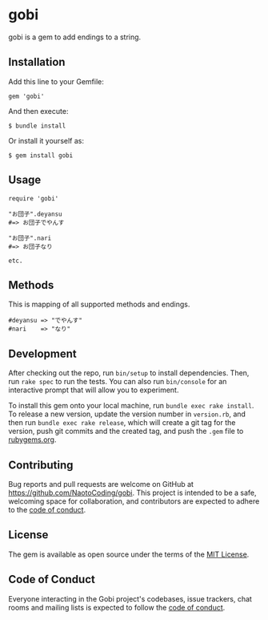# gobi

gobi is a gem to add endings to a string.

## Installation

Add this line to your Gemfile:

```
gem 'gobi'
```

And then execute:

```
$ bundle install
```

Or install it yourself as:

```
$ gem install gobi
```

## Usage

```
require 'gobi'

"お団子".deyansu
#=> お団子でやんす

"お団子".nari
#=> お団子なり

etc.
```

## Methods

This is mapping of all supported methods and endings.

```
#deyansu => "でやんす"
#nari    => "なり"
```

## Development

After checking out the repo, run `bin/setup` to install dependencies. Then, run `rake spec` to run the tests. You can also run `bin/console` for an interactive prompt that will allow you to experiment.

To install this gem onto your local machine, run `bundle exec rake install`. To release a new version, update the version number in `version.rb`, and then run `bundle exec rake release`, which will create a git tag for the version, push git commits and the created tag, and push the `.gem` file to [rubygems.org](https://rubygems.org).

## Contributing

Bug reports and pull requests are welcome on GitHub at https://github.com/NaotoCoding/gobi. This project is intended to be a safe, welcoming space for collaboration, and contributors are expected to adhere to the [code of conduct](https://github.com/NaotoCoding/gobi/blob/main/CODE_OF_CONDUCT.md).

## License

The gem is available as open source under the terms of the [MIT License](https://opensource.org/licenses/MIT).

## Code of Conduct

Everyone interacting in the Gobi project's codebases, issue trackers, chat rooms and mailing lists is expected to follow the [code of conduct](https://github.com/NaotoCoding/gobi/blob/main/CODE_OF_CONDUCT.md).
